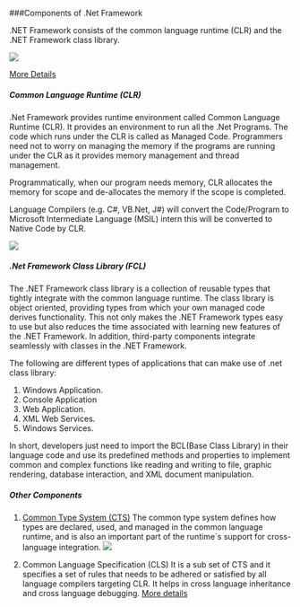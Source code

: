 ###Components of .Net Framework

.NET Framework consists of the common language runtime (CLR) and the .NET Framework class library.

![](https://dotnet.microsoft.com/static/images/illustrations/swimlane-architecture-framework.svg?v=ZuTW7j9pS1oiuMqx3E-Xvb9OEM_8ajDEcHbecyjRtLA)

[More Details](https://dotnet.microsoft.com/learn/dotnet/what-is-dotnet-framework#architecture)

##### Common Language Runtime (CLR)

.Net Framework provides runtime environment called Common Language Runtime (CLR). It provides an environment to run all the .Net Programs. The code which runs under the CLR is called as Managed Code. Programmers need not to worry on managing the memory if the programs are running under the CLR as it provides memory management and thread management.

Programmatically, when our program needs memory, CLR allocates the memory for scope and de-allocates the memory if the scope is completed.

Language Compilers (e.g. C#, VB.Net, J#) will convert the Code/Program to Microsoft Intermediate Language (MSIL) intern this will be converted to Native Code by CLR. 

![](https://docs.microsoft.com/en-us/dotnet/csharp/getting-started/media/introduction-to-the-csharp-language-and-the-net-framework/net-architecture-relationships.png)

##### .Net Framework Class Library (FCL)
The .NET Framework class library is a collection of reusable types that tightly integrate with the common language runtime. The class library is object oriented, providing types from which your own managed code derives functionality. This not only makes the .NET Framework types easy to use but also reduces the time associated with learning new features of the .NET Framework. In addition, third-party components integrate seamlessly with classes in the .NET Framework.

The following are different types of applications that can make use of .net class library: 
1. Windows Application.
2. Console Application
3. Web Application.
4. XML Web Services.
5. Windows Services.

In short, developers just need to import the BCL(Base Class Library) in their language code and use its predefined methods and properties to implement common and complex functions like reading and writing to file, graphic rendering, database interaction, and XML document manipulation.

##### Other Components
1. [Common Type System (CTS)](https://docs.microsoft.com/en-us/dotnet/standard/base-types/common-type-system)
The common type system defines how types are declared, used, and managed in the common language runtime, and is also an important part of the runtime`s support for cross-language integration.
![](https://docs.microsoft.com/en-us/dotnet/csharp/programming-guide/types/media/index/value-reference-types-common-type-system.png)

2. Common Language Specification (CLS)
It is a sub set of CTS and it specifies a set of rules that needs to be adhered or satisfied by all language compilers targeting CLR. It helps in cross language inheritance and cross language debugging.
[More details](https://docs.microsoft.com/en-us/dotnet/standard/language-independence-and-language-independent-components)